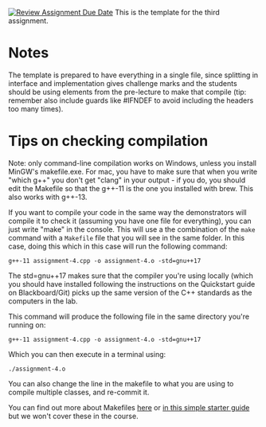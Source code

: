 [![Review Assignment Due Date](https://classroom.github.com/assets/deadline-readme-button-24ddc0f5d75046c5622901739e7c5dd533143b0c8e959d652212380cedb1ea36.svg)](https://classroom.github.com/a/YNTicYMm)
This is the template for the third assignment. 

# Notes

The template is prepared to have everything in a single file, since splitting in interface and implementation gives challenge marks and the students should be using elements from the pre-lecture to make that compile (tip: remember also include guards like #IFNDEF to avoid including the headers too many times). 

# Tips on checking compilation 

Note: only command-line compilation works on Windows, unless you install MinGW's makefile.exe. For mac, you have to make sure that when you write "which g++" you don't get "clang" in your output - if you do, you should edit the Makefile so that the g++-11 is the one you installed with brew. This also works with g++-13. 

If you want to compile your code in the same way the demonstrators will compile it to check it (assuming you have one file for everything), you can just write "make" in the console. 
This will use a the combination of the `make` command with a `Makefile` file that you will see in the same folder. In this case, doing this which in this case will run the following command:

`g++-11 assignment-4.cpp -o assignment-4.o -std=gnu++17`

The std=gnu++17 makes sure that the compiler you're using locally (which you should have installed following the instructions on the Quickstart guide on Blackboard/Git) picks up the same version of the C++ standards as the computers in the lab.

This command will produce the following file in the same directory you're running on:

`g++-11 assignment-4.cpp -o assignment-4.o -std=gnu++17`

Which you can then execute in a terminal using:

`./assignment-4.o`

You can also change the line in the makefile to what you are using to compile multiple classes, and re-commit it.  

You can find out more about Makefiles [here](https://www.gnu.org/software/make/manual/html_node/Introduction.html) or [in this simple starter guide](https://www.cs.colby.edu/maxwell/courses/tutorials/maketutor/) but we won't cover these in the course.
